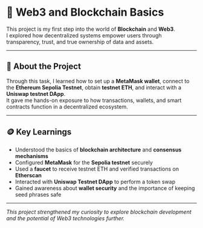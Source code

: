 # 🚀 Web3 and Blockchain Basics

This project is my first step into the world of **Blockchain** and **Web3**.  
I explored how decentralized systems empower users through transparency, trust, and true ownership of data and assets.

---

## 🧠 About the Project

Through this task, I learned how to set up a **MetaMask wallet**, connect to the **Ethereum Sepolia Testnet**, obtain **testnet ETH**, and interact with a **Uniswap testnet DApp**.  
It gave me hands-on exposure to how transactions, wallets, and smart contracts function in a decentralized ecosystem.

---

## 🪙 Key Learnings

- Understood the basics of **blockchain architecture** and **consensus mechanisms**  
- Configured **MetaMask** for the **Sepolia testnet** securely  
- Used a **faucet** to receive testnet ETH and verified transactions on **Etherscan**  
- Interacted with **Uniswap Testnet DApp** to perform a token swap  
- Gained awareness about **wallet security** and the importance of keeping seed phrases safe  

---

*This project strengthened my curiosity to explore blockchain development and the potential of Web3 technologies further.*
